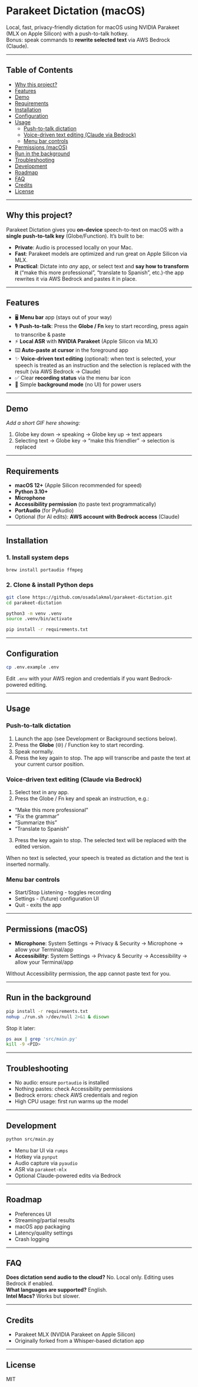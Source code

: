 # Parakeet Dictation (macOS)

Local, fast, privacy-friendly dictation for macOS using NVIDIA Parakeet (MLX on Apple Silicon) with a push-to-talk hotkey.  
Bonus: speak commands to **rewrite selected text** via AWS Bedrock (Claude).

---

## Table of Contents

- [Why this project?](#why-this-project)
- [Features](#features)
- [Demo](#demo)
- [Requirements](#requirements)
- [Installation](#installation)
- [Configuration](#configuration)
- [Usage](#usage)
  - [Push-to-talk dictation](#push-to-talk-dictation)
  - [Voice-driven text editing (Claude via Bedrock)](#voice-driven-text-editing-claude-via-bedrock)
  - [Menu bar controls](#menu-bar-controls)
- [Permissions (macOS)](#permissions-macos)
- [Run in the background](#run-in-the-background)
- [Troubleshooting](#troubleshooting)
- [Development](#development)
- [Roadmap](#roadmap)
- [FAQ](#faq)
- [Credits](#credits)
- [License](#license)

---

## Why this project?

Parakeet Dictation gives you **on-device** speech-to-text on macOS with a **single push-to-talk key** (Globe/Function). It’s built to be:

- **Private**: Audio is processed locally on your Mac.
- **Fast**: Parakeet models are optimized and run great on Apple Silicon via MLX.
- **Practical**: Dictate into *any* app, or select text and **say how to transform it** (“make this more professional”, “translate to Spanish”, etc.)-the app rewrites it via AWS Bedrock and pastes it in place.

---

## Features

- 🖥️ **Menu bar** app (stays out of your way)
- 🎙️ **Push-to-talk**: Press the **Globe / Fn** key to start recording, press again to transcribe & paste
- ⚡ **Local ASR** with **NVIDIA Parakeet** (Apple Silicon via MLX)
- ⌨️ **Auto-paste at cursor** in the foreground app
- ✨ **Voice-driven text editing** (optional): when text is selected, your speech is treated as an instruction and the selection is replaced with the result (via AWS Bedrock → Claude)
- ✅ Clear **recording status** via the menu bar icon
- 🧰 Simple **background mode** (no UI) for power users

---

## Demo

_Add a short GIF here showing:_

1. Globe key down → speaking → Globe key up → text appears
2. Selecting text → Globe key → “make this friendlier” → selection is replaced

---

## Requirements

- **macOS 12+** (Apple Silicon recommended for speed)
- **Python 3.10+**
- **Microphone**
- **Accessibility permission** (to paste text programmatically)
- **PortAudio** (for PyAudio)
- Optional (for AI edits): **AWS account with Bedrock access** (Claude)

---

## Installation

### 1. Install system deps

```bash
brew install portaudio ffmpeg
```

### 2. Clone & install Python deps

```bash
git clone https://github.com/osadalakmal/parakeet-dictation.git
cd parakeet-dictation

python3 -m venv .venv
source .venv/bin/activate

pip install -r requirements.txt
```

---

## Configuration

```bash
cp .env.example .env
```

Edit `.env` with your AWS region and credentials if you want Bedrock-powered editing.

---

## Usage

### Push-to-talk dictation

1. Launch the app (see Development or Background sections below).
2. Press the **Globe** (🌐) / Function key to start recording.
3. Speak normally.
4. Press the key again to stop. The app will transcribe and paste the text at your current cursor position.

### Voice-driven text editing (Claude via Bedrock)

1. Select text in any app.
2. Press the Globe / Fn key and speak an instruction, e.g.:
  - “Make this more professional”
  - “Fix the grammar”
  - “Summarize this”
  - “Translate to Spanish”
3. Press the key again to stop. The selected text will be replaced with the edited version.

When no text is selected, your speech is treated as dictation and the text is inserted normally.

### Menu bar controls

- Start/Stop Listening - toggles recording
- Settings - (future) configuration UI
- Quit - exits the app

---

## Permissions (macOS)

- **Microphone**: System Settings → Privacy & Security → Microphone → allow your Terminal/app
- **Accessibility**: System Settings → Privacy & Security → Accessibility → allow your Terminal/app

Without Accessibility permission, the app cannot paste text for you.

---

## Run in the background

```bash
pip install -r requirements.txt
nohup ./run.sh >/dev/null 2>&1 & disown
```

Stop it later:

```bash
ps aux | grep 'src/main.py'
kill -9 <PID>
```

---

## Troubleshooting

- No audio: ensure `portaudio` is installed
- Nothing pastes: check Accessibility permissions
- Bedrock errors: check AWS credentials and region
- High CPU usage: first run warms up the model

---

## Development

```bash
python src/main.py
```

- Menu bar UI via `rumps`
- Hotkey via `pynput`
- Audio capture via `pyaudio`
- ASR via `parakeet-mlx`
- Optional Claude-powered edits via Bedrock

---

## Roadmap

- Preferences UI
- Streaming/partial results
- macOS app packaging
- Latency/quality settings
- Crash logging

---

## FAQ

**Does dictation send audio to the cloud?** No. Local only. Editing uses Bedrock if enabled.  
**What languages are supported?** English.  
**Intel Macs?** Works but slower.

---

## Credits

- Parakeet MLX (NVIDIA Parakeet on Apple Silicon)
- Originally forked from a Whisper-based dictation app

---

## License

MIT

